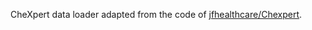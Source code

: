 CheXpert data loader adapted from the code of
[jfhealthcare/Chexpert](https://github.com/jfhealthcare/Chexpert).